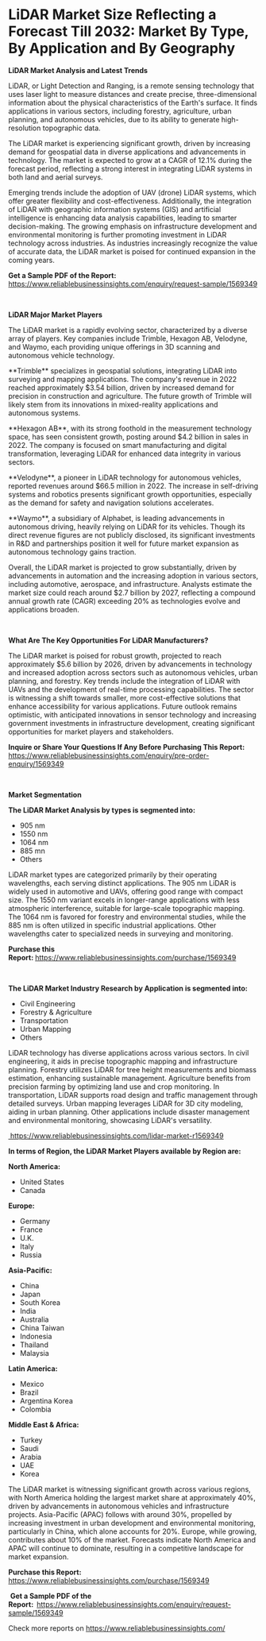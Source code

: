 <p><h1>LiDAR Market Size Reflecting a Forecast Till 2032: Market By Type, By Application and By Geography</h1></p><p><strong>LiDAR Market Analysis and Latest Trends</strong></p>
<p><p>LiDAR, or Light Detection and Ranging, is a remote sensing technology that uses laser light to measure distances and create precise, three-dimensional information about the physical characteristics of the Earth's surface. It finds applications in various sectors, including forestry, agriculture, urban planning, and autonomous vehicles, due to its ability to generate high-resolution topographic data.</p><p>The LiDAR market is experiencing significant growth, driven by increasing demand for geospatial data in diverse applications and advancements in technology. The market is expected to grow at a CAGR of 12.1% during the forecast period, reflecting a strong interest in integrating LiDAR systems in both land and aerial surveys. </p><p>Emerging trends include the adoption of UAV (drone) LiDAR systems, which offer greater flexibility and cost-effectiveness. Additionally, the integration of LiDAR with geographic information systems (GIS) and artificial intelligence is enhancing data analysis capabilities, leading to smarter decision-making. The growing emphasis on infrastructure development and environmental monitoring is further promoting investment in LiDAR technology across industries. As industries increasingly recognize the value of accurate data, the LiDAR market is poised for continued expansion in the coming years.</p></p>
<p><strong>Get a Sample PDF of the Report:&nbsp;</strong> <a href="https://www.reliablebusinessinsights.com/enquiry/request-sample/1569349?utm_campaign=3045&utm_medium=2&utm_source=Github&utm_content=ia&utm_term=09042025&utm_id=lidar">https://www.reliablebusinessinsights.com/enquiry/request-sample/1569349</a></p>
<p>&nbsp;</p>
<p><strong>LiDAR Major Market Players</strong></p>
<p><p>The LiDAR market is a rapidly evolving sector, characterized by a diverse array of players. Key companies include Trimble, Hexagon AB, Velodyne, and Waymo, each providing unique offerings in 3D scanning and autonomous vehicle technology.</p><p>**Trimble** specializes in geospatial solutions, integrating LiDAR into surveying and mapping applications. The company's revenue in 2022 reached approximately $3.54 billion, driven by increased demand for precision in construction and agriculture. The future growth of Trimble will likely stem from its innovations in mixed-reality applications and autonomous systems.</p><p>**Hexagon AB**, with its strong foothold in the measurement technology space, has seen consistent growth, posting around $4.2 billion in sales in 2022. The company is focused on smart manufacturing and digital transformation, leveraging LiDAR for enhanced data integrity in various sectors.</p><p>**Velodyne**, a pioneer in LiDAR technology for autonomous vehicles, reported revenues around $66.5 million in 2022. The increase in self-driving systems and robotics presents significant growth opportunities, especially as the demand for safety and navigation solutions accelerates.</p><p>**Waymo**, a subsidiary of Alphabet, is leading advancements in autonomous driving, heavily relying on LiDAR for its vehicles. Though its direct revenue figures are not publicly disclosed, its significant investments in R&D and partnerships position it well for future market expansion as autonomous technology gains traction.</p><p>Overall, the LiDAR market is projected to grow substantially, driven by advancements in automation and the increasing adoption in various sectors, including automotive, aerospace, and infrastructure. Analysts estimate the market size could reach around $2.7 billion by 2027, reflecting a compound annual growth rate (CAGR) exceeding 20% as technologies evolve and applications broaden.</p></p>
<p>&nbsp;</p>
<p><strong>What Are The Key Opportunities For LiDAR Manufacturers?</strong></p>
<p><p>The LiDAR market is poised for robust growth, projected to reach approximately $5.6 billion by 2026, driven by advancements in technology and increased adoption across sectors such as autonomous vehicles, urban planning, and forestry. Key trends include the integration of LiDAR with UAVs and the development of real-time processing capabilities. The sector is witnessing a shift towards smaller, more cost-effective solutions that enhance accessibility for various applications. Future outlook remains optimistic, with anticipated innovations in sensor technology and increasing government investments in infrastructure development, creating significant opportunities for market players and stakeholders.</p></p>
<p><strong>Inquire or Share Your Questions If Any Before Purchasing This Report:</strong> <a href="https://www.reliablebusinessinsights.com/enquiry/pre-order-enquiry/1569349?utm_campaign=3045&utm_medium=2&utm_source=Github&utm_content=ia&utm_term=09042025&utm_id=lidar">https://www.reliablebusinessinsights.com/enquiry/pre-order-enquiry/1569349</a></p>
<p>&nbsp;</p>
<p><strong>Market Segmentation</strong></p>
<p><strong>The LiDAR Market Analysis by types is segmented into:</strong></p>
<p><ul><li>905 nm</li><li>1550 nm</li><li>1064 nm</li><li>885 mn</li><li>Others</li></ul></p>
<p><p>LiDAR market types are categorized primarily by their operating wavelengths, each serving distinct applications. The 905 nm LiDAR is widely used in automotive and UAVs, offering good range with compact size. The 1550 nm variant excels in longer-range applications with less atmospheric interference, suitable for large-scale topographic mapping. The 1064 nm is favored for forestry and environmental studies, while the 885 nm is often utilized in specific industrial applications. Other wavelengths cater to specialized needs in surveying and monitoring.</p></p>
<p><strong>Purchase this Report:&nbsp;</strong><a href="https://www.reliablebusinessinsights.com/purchase/1569349?utm_campaign=3045&utm_medium=2&utm_source=Github&utm_content=ia&utm_term=09042025&utm_id=lidar">https://www.reliablebusinessinsights.com/purchase/1569349</a></p>
<p>&nbsp;</p>
<p><strong>The LiDAR Market Industry Research by Application is segmented into:</strong></p>
<p><ul><li>Civil Engineering</li><li>Forestry & Agriculture</li><li>Transportation</li><li>Urban Mapping</li><li>Others</li></ul></p>
<p><p>LiDAR technology has diverse applications across various sectors. In civil engineering, it aids in precise topographic mapping and infrastructure planning. Forestry utilizes LiDAR for tree height measurements and biomass estimation, enhancing sustainable management. Agriculture benefits from precision farming by optimizing land use and crop monitoring. In transportation, LiDAR supports road design and traffic management through detailed surveys. Urban mapping leverages LiDAR for 3D city modeling, aiding in urban planning. Other applications include disaster management and environmental monitoring, showcasing LiDAR's versatility.</p></p>
<p><a href="https://www.reliablebusinessinsights.com/lidar-market-r1569349?utm_campaign=3045&utm_medium=2&utm_source=Github&utm_content=ia&utm_term=09042025&utm_id=lidar">&nbsp;https://www.reliablebusinessinsights.com/lidar-market-r1569349</a></p>
<p><strong>In terms of Region, the LiDAR Market Players available by Region are:</strong></p>
<p>
    <p> <strong> North America: </strong>
        <ul>
            <li>United States</li>
            <li>Canada</li>
        </ul>
        </p> 
    <p> <strong> Europe: </strong>
        <ul>
            <li>Germany</li>
            <li>France</li>
            <li>U.K.</li>
            <li>Italy</li>
            <li>Russia</li>
        </ul>
        </p> 
    <p> <strong> Asia-Pacific: </strong>
        <ul>
            <li>China</li>
            <li>Japan</li>
            <li>South Korea</li>
            <li>India</li>
            <li>Australia</li>
            <li>China Taiwan</li>
            <li>Indonesia</li>
            <li>Thailand</li>
            <li>Malaysia</li>
        </ul>
        </p> 
    <p> <strong> Latin America: </strong>
        <ul>
            <li>Mexico</li>
            <li>Brazil</li>
            <li>Argentina Korea</li>
            <li>Colombia</li>
        </ul>
        </p> 
    <p> <strong> Middle East & Africa: </strong>
        <ul>
            <li>Turkey</li>
            <li>Saudi</li>
            <li>Arabia</li>
            <li>UAE</li>
            <li>Korea</li>
        </ul>
    </p>
    </p>
<p><p>The LiDAR market is witnessing significant growth across various regions, with North America holding the largest market share at approximately 40%, driven by advancements in autonomous vehicles and infrastructure projects. Asia-Pacific (APAC) follows with around 30%, propelled by increasing investment in urban development and environmental monitoring, particularly in China, which alone accounts for 20%. Europe, while growing, contributes about 10% of the market. Forecasts indicate North America and APAC will continue to dominate, resulting in a competitive landscape for market expansion.</p></p>
<p><strong>Purchase this Report: </strong><a href="https://www.reliablebusinessinsights.com/purchase/1569349?utm_campaign=3045&utm_medium=2&utm_source=Github&utm_content=ia&utm_term=09042025&utm_id=lidar">https://www.reliablebusinessinsights.com/purchase/1569349</a></p>
<p>&nbsp;<strong>Get a Sample PDF of the Report:&nbsp;&nbsp;</strong><a href="https://www.reliablebusinessinsights.com/enquiry/request-sample/1569349?utm_campaign=3045&utm_medium=2&utm_source=Github&utm_content=ia&utm_term=09042025&utm_id=lidar">https://www.reliablebusinessinsights.com/enquiry/request-sample/1569349</a></p>
<p><strong></strong></p>
<p>Check more reports on <a href="https://www.reliablebusinessinsights.com/?utm_campaign=3045&utm_medium=2&utm_source=Github&utm_content=ia&utm_term=09042025&utm_id=lidar">https://www.reliablebusinessinsights.com/</a></p>